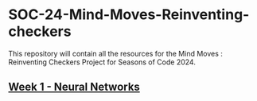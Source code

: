# SOC-24-Mind-Moves-Reinventing-checkers

This repository will contain all the resources for the Mind Moves : Reinventing Checkers Project for Seasons of Code 2024.

## [Week 1 - Neural Networks](./Week1/)
